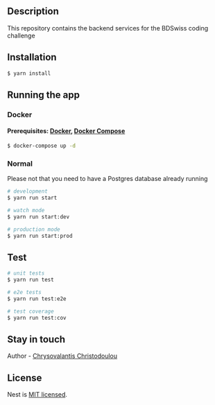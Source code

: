 ## Description

This repository contains the backend services for the BDSwiss coding challenge

## Installation

```bash
$ yarn install
```

## Running the app

### Docker

#### Prerequisites: [Docker](https://docs.docker.com/engine/install/), [Docker Compose](https://docs.docker.com/compose/install/)

```bash
$ docker-compose up -d
```

### Normal

Please not that you need to have a Postgres database already running

```bash
# development
$ yarn run start

# watch mode
$ yarn run start:dev

# production mode
$ yarn run start:prod
```

## Test

```bash
# unit tests
$ yarn run test

# e2e tests
$ yarn run test:e2e

# test coverage
$ yarn run test:cov
```


## Stay in touch

Author - [Chrysovalantis Christodoulou](https://www.linkedin.com/in/chrysovalantis-christodoulou-094790132/)

## License

Nest is [MIT licensed](LICENSE).
